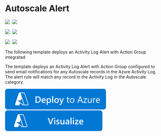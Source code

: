 # Autoscale Alert

<IMG SRC="https://azurequickstartsservice.blob.core.windows.net/badges/monitor-autoscale-alert/PublicLastTestDate.svg" />&nbsp;
<IMG SRC="https://azurequickstartsservice.blob.core.windows.net/badges/monitor-autoscale-alert/PublicDeployment.svg" />&nbsp;

<IMG SRC="https://azurequickstartsservice.blob.core.windows.net/badges/monitor-autoscale-alert/FairfaxLastTestDate.svg" />&nbsp;
<IMG SRC="https://azurequickstartsservice.blob.core.windows.net/badges/monitor-autoscale-alert/FairfaxDeployment.svg" />&nbsp;

<IMG SRC="https://azurequickstartsservice.blob.core.windows.net/badges/monitor-autoscale-alert/BestPracticeResult.svg" />&nbsp;
<IMG SRC="https://azurequickstartsservice.blob.core.windows.net/badges/monitor-autoscale-alert/CredScanResult.svg" />&nbsp;

The following template deploys an Activity Log Alert with Action Group integrated

The template deploys an Activity Log Alert with Action Group configured to send email notifications for any Autoscale records in the Azure Activity Log. The alert rule will match any record in the Activity Log in the Autoscale category.

<a href="https://portal.azure.com/#create/Microsoft.Template/uri/https%3a%2f%2fraw.githubusercontent.com%2fAzure%2fazure-quickstart-templates%2fmaster%2fmonitor-autoscale-alert%2fazuredeploy.json" target="_blank">
    <img src="https://raw.githubusercontent.com/Azure/azure-quickstart-templates/master/1-CONTRIBUTION-GUIDE/images/deploytoazure.svg"/>
</a>
<a href="http://armviz.io/#/?load=https%3a%2f%2fraw.githubusercontent.com%2fAzure%2fazure-quickstart-templates%2fmaster%2fmonitor-autoscale-alert%2fazuredeploy.json" target="_blank">
    <img src="https://raw.githubusercontent.com/Azure/azure-quickstart-templates/master/1-CONTRIBUTION-GUIDE/images/visualizebutton.svg"/>
</a>

